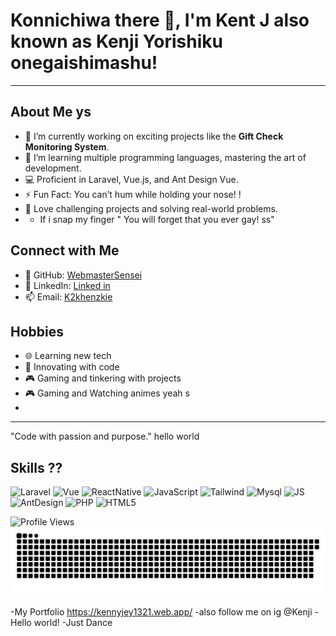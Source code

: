 # Konnichiwa there 👋, I'm Kent J also known as Kenji Yorishiku onegaishimashu!
- - -
## About Me  ys
- 🔭 I’m currently working on exciting projects like the **Gift Check Monitoring System**.  
- 🌱 I’m learning multiple programming languages, mastering the art of development.  
- 💻 Proficient in Laravel, Vue.js, and Ant Design Vue.  
- ⚡ Fun Fact: You can’t hum while holding your nose! !  
- 📜 Love challenging projects and solving real-world problems.
- - If i snap my finger " You will forget that you ever gay! ss"


## Connect with Me  
- 🐙 GitHub: [WebmasterSensei](https://github.com/WebmasterSensei)  
- 💼 LinkedIn: [Linked in](#)  
- 📫 Email: [K2khenzkie](mailto:k2khenzkiemeliodas@gmail.com)  

## Hobbies  
- 🌐 Learning new tech  
- 🚀 Innovating with code  
- 🎮 Gaming and tinkering with projects  
- 🎮 Gaming and Watching animes  yeah s
- 

---
"Code with passion and purpose." hello world


## Skills ??
![Laravel](https://img.shields.io/badge/Laravel-FF2D20?style=for-the-badge&logo=laravel&logoColor=white)
![Vue](https://img.shields.io/badge/Vue.js-35495E?style=for-the-badge&logo=vue.js&logoColor=4FC08D)
![ReactNative](https://img.shields.io/badge/React_Native-20232A?style=for-the-badge&logo=react&logoColor=61DAFB)
![JavaScript](https://img.shields.io/badge/javascript-%23323330.svg?style=for-the-badge&logo=javascript&logoColor=%23F7DF1E)
![Tailwind](https://img.shields.io/badge/Tailwind_CSS-38B2AC?style=for-the-badge&logo=tailwind-css&logoColor=white)
![Mysql](https://img.shields.io/badge/MySQL-00000F?style=for-the-badge&logo=mysql&logoColor=white)
![JS](https://img.shields.io/badge/CSS3-1572B6?style=for-the-badge&logo=css3&logoColor=white)
![AntDesign](https://img.shields.io/badge/Ant%20Design-1890FF?style=for-the-badge&logo=antdesign&logoColor=white)
![PHP](https://img.shields.io/badge/php-%23777BB4.svg?style=for-the-badge&logo=php&logoColor=white)
![HTML5](https://img.shields.io/badge/html5-%23E34F26.svg?style=for-the-badge&logo=html5&logoColor=white)


![Profile Views](https://komarev.com/ghpvc/?username=WebmasterSensei&color=blue)
![contribution](https://raw.githubusercontent.com/nhedger/nhedger/output/github-contribution-grid-snake-dark.svg#gh-dark-mode-only) 


 -My Portfolio https://kennyjey1321.web.app/
 -also follow me on ig @Kenji
 -Hello world!
 -Just Dance
